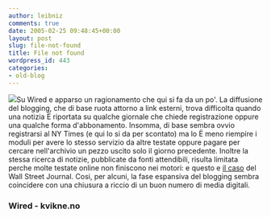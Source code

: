 ```yaml
---
author: leibniz
comments: true
date: 2005-02-25 09:48:45+00:00
layout: post
slug: file-not-found
title: File not found
wordpress_id: 443
categories:
- old-blog
---
```


![](http://www.kvikne.no/img/404.gif)Su
Wired e apparso un ragionamento che qui si fa da un po'. La diffusione
del blogging, che di base ruota attorno a link esterni, trova
difficolta quando una notizia Ë riportata su qualche giornale che
chiede registrazione oppure una qualche forma d'abbonamento. Insomma,
di base sembra ovvio registrarsi al NY Times (e qui lo si da per
scontato) ma lo Ë meno riempire i moduli per avere lo stesso servizio
da altre testate oppure pagare per cercare nell'archivio un pezzo
uscito solo il giorno precedente. Inoltre la stessa ricerca di notizie,
pubblicate da fonti attendibili, risulta limitata perche molte testate
online non finiscono nei motori: e questo e [il caso](http://www.wired.com/news/culture/0,1284,66697,00.html?tw=rss.TOP)
del Wall Street Journal. Cosi, per alcuni, la fase espansiva del
blogging sembra coincidere con una chiusura a riccio di un buon numero
di media digitali. 




### Wired - kvikne.no 
